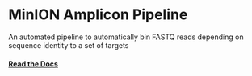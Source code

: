 MinION Amplicon Pipeline
==============

An automated pipeline to automatically bin FASTQ reads depending on sequence identity to a set of targets

#### [Read the Docs]( https://adamkoziol.github.io/minion_amplicon/)